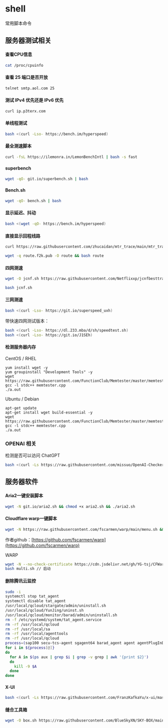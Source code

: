 

# shell

常用脚本命令

## 服务器测试相关

#### 查看CPU信息

```bash
cat /proc/cpuinfo
```

#### 查看 25 端口是否开放

```bash
telnet smtp.aol.com 25
```

#### 测试 IPv4 优先还是 IPv6 优先

```bash
curl ip.p3terx.com
```



#### 单线程测试

```bash
bash <(curl -Lso- https://bench.im/hyperspeed)
```

#### 最全测速脚本

```bash
curl -fsL https://ilemonra.in/LemonBenchIntl | bash -s fast
```

#### superbench

```bash
wget -qO- git.io/superbench.sh | bash
```

#### Bench.sh

```bash
wget -qO- bench.sh | bash
```

#### 显示延迟、抖动

```bash
bash <(wget -qO- https://bench.im/hyperspeed)
```

#### 直接显示回程线路

```bash
curl https://raw.githubusercontent.com/zhucaidan/mtr_trace/main/mtr_trace.sh|bash

wget -q route.f2k.pub -O route && bash route
```

#### 四网测速

```bash
wget -O jcnf.sh https://raw.githubusercontent.com/Netflixxp/jcnfbesttrace/main/jcnf.sh

bash jcnf.sh
```

#### 三网测速

```bash
bash <(curl -Lso- https://git.io/superspeed_uxh)
```

带快速四网测试版本：

```bash
bash <(curl -Lso- https://dl.233.mba/d/sh/speedtest.sh)
bash <(curl -Lso- https://git.io/J1SEh)
```

#### 检测服务器内存

CentOS / RHEL

```
yum install wget -y
yum groupinstall "Development Tools" -y
wget https://raw.githubusercontent.com/FunctionClub/Memtester/master/memtester.cpp
gcc -l stdc++ memtester.cpp
./a.out
```

Ubuntu / Debian

```
apt-get update
apt-get install wget build-essential -y
wget https://raw.githubusercontent.com/FunctionClub/Memtester/master/memtester.cpp
gcc -l stdc++ memtester.cpp
./a.out
```



### OPENAI 相关

检测是否可以访问 ChatGPT 

```bash
bash <(curl -Ls https://raw.githubusercontent.com/missuo/OpenAI-Checker/main/openai.sh)
```

## 服务器软件

#### Aria2一键安装脚本

```bash
wget -N git.io/aria2.sh && chmod +x aria2.sh && ./aria2.sh
```

#### Cloudflare warp一键脚本

```bash
wget -N https://raw.githubusercontent.com/fscarmen/warp/main/menu.sh && bash menu.sh [option] [lisence]
```

作者github：[https://github.com/fscarmen/warp](https://github.com/fscarmen/warp)

WARP

```bash
wget -N --no-check-certificate https://cdn.jsdelivr.net/gh/YG-tsj/CFWarp-Pro/multi.sh && chmod +x multi
bash multi.sh // 启动
```

#### 删除腾讯云监控

```bash
sudo -i
systemctl stop tat_agent
systemctl disable tat_agent
/usr/local/qcloud/stargate/admin/uninstall.sh
/usr/local/qcloud/YunJing/uninst.sh
/usr/local/qcloud/monitor/barad/admin/uninstall.sh
rm -f /etc/systemd/system/tat_agent.service
rm -rf /usr/local/qcloud
rm -rf /usr/local/sa
rm -rf /usr/local/agenttools
rm -rf /usr/local/qcloud
process=(sap100 secu-tcs-agent sgagent64 barad_agent agent agentPlugInD pvdriver )
for i in ${process[@]}
do
  for A in $(ps aux | grep $i | grep -v grep | awk '{print $2}')
  do
    kill -9 $A
  done
done
```

#### X-UI

```bash
bash <(curl -Ls https://raw.githubusercontent.com/FranzKafkaYu/x-ui/master/install.sh)
```
#### 缝合工具箱

```bash
wget -O box.sh https://raw.githubusercontent.com/BlueSkyXN/SKY-BOX/main/box.sh && chmod +x box.sh && clear && ./box.sh
```
